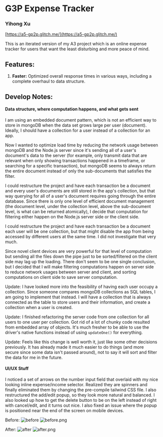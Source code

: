 # G3P Expense Tracker

### Yihong Xu

[https://a5-gp2p.glitch.me/](https://a5-gp2p.glitch.me/)

This is an iterated version of my A3 project which is an online expense tracker for users that want the least disturbing and more peace of mind.

## Features:

1. **Faster:** Optimized overall response times in various ways, including a complete overhaul to data structure.

## Develop Notes:

#### Data structure, where computation happens, and what gets sent

I am using an embedded document pattern, which is not an efficient way to store in mongoDB when the data set grows large per user (document). Ideally, I should have a collection for a user instead of a collection for an app.

Now I wanted to optimize load time by reducing the network usage between mongoDB and the Node.js server since it's sending all of a user's document's data to the server (for example, only transmit data that are relevant when only showing transactions happened in a timeframe, or searching for a specific transaction), but mongoDB seems to always return the entire document instead of only the sub-documents that satisfies the filter.

I could restructure the project and have each transaction be a document and every user's documents are still stored in the app's collection, but that way querying for all of a user's document requires going through the entire database. Since there is only one level of efficient document management (the document level, under the collection level, above the sub-document level, is what can be returned atomically), I decide that computation for filtering either happen on the Node.js server side or the client side.

I could restructure the project and have each transaction be a document each user will be one collection, but that might disable the app from being accessed by different users at the same time. I did not investigate that very much.

Since novel client devices are very powerful for that level of computation but sending all the files down the pipe just to be sorted/filtered on the client side may lag up the loading. There don't seem to be one single conclusion, but I decided that I will make filtering computations happen on server side to reduce network usages between server and client, and sorting computations on client side to save server computation.

Update: I have looked more into the feasibility of having each user occupy a collection. Since someone compares mongoDB collections as SQL tables, I am going to implement that instead. I will have a collection that is always connected as the table to store users and their information, and create a collection when a user is created.

Update: I finished refactoring the server code from one collection for all users to one user per collection. Got rid of a lot of chunky code resulted from embedded array of objects. It's much fresher to be able to use the driver's native functions instead of using `updateOne()` for everything.

Update: Feels like this change is well worth it, just like some other decisions previously. It has already made it much easier to do things (and more secure since some data isn't passed around), not to say it will sort and filter the data for me in the future.

#### UI/UX Stuff

I noticed a set of arrows on the number input field that overlaid with my nice looking inline expense/income selector. Realized they are spinners and finally eliminated them by changing the pre-compile tailwind CSS file. I also restructured the add/edit popup, so they look more natural and balanced. I also looked up how to get the delete button to be on the left instead of right with cancel/edit, and it turns out nice. I also fixed an issue where the popup is positioned near the end of the screen on mobile devices.

Before:
![before](readme/UIUX1.png)
![before.png](readme/Mobile1.png)

After:
![after](readme/UIUX2.png)
![after.png](readme/Mobile2.png)
